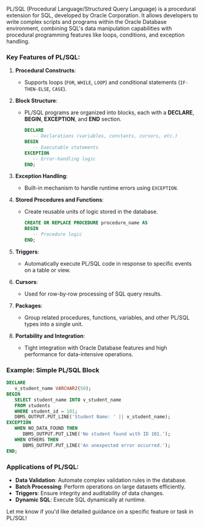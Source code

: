 PL/SQL (Procedural Language/Structured Query Language) is a procedural extension for SQL, developed by Oracle Corporation. It allows developers to write complex scripts and programs within the Oracle Database environment, combining SQL's data manipulation capabilities with procedural programming features like loops, conditions, and exception handling.

### Key Features of PL/SQL:
1. **Procedural Constructs**:
   - Supports loops (`FOR`, `WHILE`, `LOOP`) and conditional statements (`IF-THEN-ELSE`, `CASE`).
   
2. **Block Structure**:
   - PL/SQL programs are organized into blocks, each with a **DECLARE**, **BEGIN**, **EXCEPTION**, and **END** section.
     ```sql
     DECLARE
        -- Declarations (variables, constants, cursors, etc.)
     BEGIN
        -- Executable statements
     EXCEPTION
        -- Error-handling logic
     END;
     ```

3. **Exception Handling**:
   - Built-in mechanism to handle runtime errors using `EXCEPTION`.

4. **Stored Procedures and Functions**:
   - Create reusable units of logic stored in the database.
     ```sql
     CREATE OR REPLACE PROCEDURE procedure_name AS
     BEGIN
        -- Procedure logic
     END;
     ```

5. **Triggers**:
   - Automatically execute PL/SQL code in response to specific events on a table or view.

6. **Cursors**:
   - Used for row-by-row processing of SQL query results.

7. **Packages**:
   - Group related procedures, functions, variables, and other PL/SQL types into a single unit.

8. **Portability and Integration**:
   - Tight integration with Oracle Database features and high performance for data-intensive operations.

### Example: Simple PL/SQL Block
```sql
DECLARE
   v_student_name VARCHAR2(50);
BEGIN
   SELECT student_name INTO v_student_name
   FROM students
   WHERE student_id = 101;
   DBMS_OUTPUT.PUT_LINE('Student Name: ' || v_student_name);
EXCEPTION
   WHEN NO_DATA_FOUND THEN
      DBMS_OUTPUT.PUT_LINE('No student found with ID 101.');
   WHEN OTHERS THEN
      DBMS_OUTPUT.PUT_LINE('An unexpected error occurred.');
END;
```

### Applications of PL/SQL:
- **Data Validation**: Automate complex validation rules in the database.
- **Batch Processing**: Perform operations on large datasets efficiently.
- **Triggers**: Ensure integrity and auditability of data changes.
- **Dynamic SQL**: Execute SQL dynamically at runtime.

Let me know if you'd like detailed guidance on a specific feature or task in PL/SQL!
